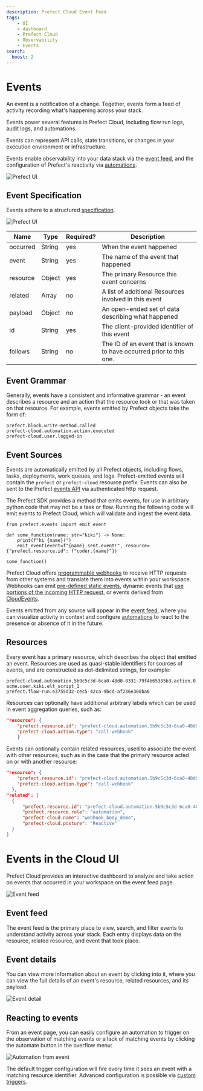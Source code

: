 ```yaml
---
description: Prefect Cloud Event Feed
tags:
    - UI
    - dashboard
    - Prefect Cloud
    - Observability
    - Events
search:
  boost: 2
---
```


# Events <span class="badge cloud"></span>

An event is a notification of a change. Together, events form a feed of activity recording what's happening across your stack.

Events power several features in Prefect Cloud, including flow run logs, audit logs, and automations.

Events can represent API calls, state transitions, or changes in your execution environment or infrastructure.

Events enable observability into your data stack via the [event feed](/ui/events/#event-feed), and the configuration of Prefect's reactivity via [automations](/ui/automations/).

![Prefect UI](/img/ui/event-feed.png)

## Event Specification

Events adhere to a structured [specification](https://app.prefect.cloud/api/docs#tag/Events).

![Prefect UI](/img/ui/event-spec.png)

| Name     | Type   | Required? | Description                                                          |
| -------- | ------ | --------- | -------------------------------------------------------------------- |
| occurred | String | yes       | When the event happened                                              |
| event    | String | yes       | The name of the event that happened                                  |
| resource | Object | yes       | The primary Resource this event concerns                             |
| related  | Array  | no        | A list of additional Resources involved in this event                |
| payload  | Object | no        | An open-ended set of data describing what happened                   |
| id       | String | yes       | The client-provided identifier of this event                         |
| follows  | String | no        | The ID of an event that is known to have occurred prior to this one. |


## Event Grammar

Generally, events have a consistent and informative grammar - an event describes a resource and an action that the resource took or that was taken on that resource. For example, events emitted by Prefect objects take the form of:


```
prefect.block.write-method.called
prefect-cloud.automation.action.executed
prefect-cloud.user.logged-in
```

## Event Sources

Events are automatically emitted by all Prefect objects, including flows, tasks, deployments, work queues, and logs. Prefect-emitted events will contain the `prefect` or `prefect-cloud` resource prefix. Events can also be sent to the Prefect [events API](https://app.prefect.cloud/api/docs#tag/Events) via authenticated http request.

The Prefect SDK provides a method that emits events, for use in arbitrary python code that may not be a task or flow. Running the following code will emit events to Prefect Cloud, which will validate and ingest the event data.


```python3
from prefect.events import emit_event

def some_function(name: str="kiki") -> None:
    print(f"hi {name}!")
    emit_event(event=f"{name}.sent.event!", resource={"prefect.resource.id": f"coder.{name}"})

some_function()
```

Prefect Cloud offers [programmable webhooks](/guides/webhooks/) to receive HTTP requests from other systems and translate them into events within your workspace.  Webhooks can emit [pre-defined static events](/guides/webhooks/#static-webhook-events), dynamic events that [use portions of the incoming HTTP request](/guides/webhooks/#dynamic-webhook-events), or events derived from [CloudEvents](/guides/webhooks/#accepting-cloudevents).

Events emitted from any source will appear in the [event feed](/ui/events/), where you can visualize activity in context and configure [automations](/ui/automations/) to react to the presence or absence of it in the future.


## Resources

Every event has a primary resource, which describes the object that emitted an event. Resources are used as quasi-stable identifiers for sources of events, and are constructed as dot-delimited strings, for example:

```
prefect-cloud.automation.5b9c5c3d-6ca0-48d0-8331-79f4b65385b3.action.0
acme.user.kiki.elt_script_1
prefect.flow-run.e3755d32-cec5-42ca-9bcd-af236e308ba6
```

Resources can optionally have additional arbitrary labels which can be used in event aggregation queries, such as:

```json
"resource": {
    "prefect.resource.id": "prefect-cloud.automation.5b9c5c3d-6ca0-48d0-8331-79f4b65385b3",
    "prefect-cloud.action.type": "call-webhook"
    }
```

Events can optionally contain related resources, used to associate the event with other resources, such as in the case that the primary resource acted on or with another resource:

```json
"resource": {
    "prefect.resource.id": "prefect-cloud.automation.5b9c5c3d-6ca0-48d0-8331-79f4b65385b3.action.0",
    "prefect-cloud.action.type": "call-webhook"
  },
"related": [
  {
      "prefect.resource.id": "prefect-cloud.automation.5b9c5c3d-6ca0-48d0-8331-79f4b65385b3",
      "prefect.resource.role": "automation",
      "prefect-cloud.name": "webhook_body_demo",
      "prefect-cloud.posture": "Reactive"
  }
]
```

# Events in the Cloud UI

Prefect Cloud provides an interactive dashboard to analyze and take action on events that occurred in your workspace on the event feed page.

![Event feed](/img/ui/event-feed.png)

## Event feed <span class="badge beta"></span>

The event feed is the primary place to view, search, and filter events to understand activity across your stack. Each entry displays data on the resource, related resource, and event that took place.

## Event details

You can view more information about an event by clicking into it, where you can view the full details of an event's resource, related resources, and its payload.

![Event detail](/img/ui/event-detail.png)


## Reacting to events

From an event page, you can easily configure an automation to trigger on the observation of matching events or a lack of matching events by clicking the automate button in the overflow menu:

![Automation from event](/img/ui/automation-from-event.png)

The default trigger configuration will fire every time it sees an event with a matching resource identifier. Advanced configuration is possible via [custom triggers](/cloud/automations/).

